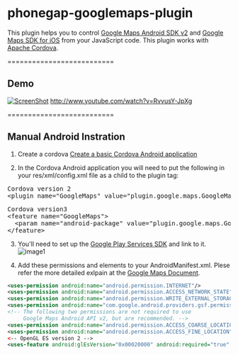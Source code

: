 phonegap-googlemaps-plugin
==========================
This plugin helps you to control [Google Maps Android SDK v2][0] and [Google Maps SDK for iOS][1] from your JavaScript code.
This plugin works with [Apache Cordova][2].

==========================
## Demo
[![ScreenShot](https://raw.github.com/wf9a5m75/phonegap-googlemaps-plugin/Images/screencapture/android-demo.png)](http://youtu.be/RvvusY-JpXg)
http://www.youtube.com/watch?v=RvvusY-JpXg

==========================
## Manual Android Instration

1. Create a cordova [Create a basic Cordova Android application][3]

2. In the Cordova Android application you will need to put the following in your res/xml/config.xml file as a child to the plugin tag:
<pre>Cordova version 2
&lt;plugin name="GoogleMaps" value="plugin.google.maps.GoogleMaps" /&gt;
</pre>
<pre>Cordova version3
&lt;feature name="GoogleMaps"&gt;
  &lt;param name="android-package" value="plugin.google.maps.GoogleMaps" /&gt;
&lt;/feature&gt;
</pre>

3. You'll need to set up the [Google Play Services SDK][4] and link to it.
![image1](https://raw.github.com/wf9a5m75/phonegap-googlemaps-plugin/Images/screencapture/google-play-services.png)

4. Add these permissions and elements to your AndroidManifest.xml.
Plese refer the more detailed exlpain at the [Google Maps Document][5].
``` xml
<uses-permission android:name="android.permission.INTERNET"/>
<uses-permission android:name="android.permission.ACCESS_NETWORK_STATE"/>
<uses-permission android:name="android.permission.WRITE_EXTERNAL_STORAGE"/>
<uses-permission android:name="com.google.android.providers.gsf.permission.READ_GSERVICES"/>
<!-- The following two permissions are not required to use
     Google Maps Android API v2, but are recommended. -->
<uses-permission android:name="android.permission.ACCESS_COARSE_LOCATION"/>
<uses-permission android:name="android.permission.ACCESS_FINE_LOCATION"/>
<-- OpenGL ES version 2 -->
<uses-feature android:glEsVersion="0x00020000" android:required="true" />
```

[0]: https://developers.google.com/maps/documentation/android/
[1]: https://developers.google.com/maps/documentation/ios/
[2]: http://cordova.apache.org/
[3]: http://cordova.apache.org/docs/en/3.0.0/guide_cli_index.md.html#The%20Command-line%20Interface
[4]: http://developer.android.com/google/play-services/setup.html
[5]: https://developers.google.com/maps/documentation/android/start#specify_app_settings_in_the_application_manifest

